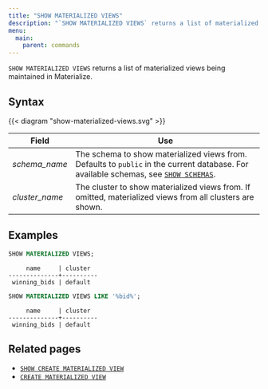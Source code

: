 ```yaml
---
title: "SHOW MATERIALIZED VIEWS"
description: "`SHOW MATERIALIZED VIEWS` returns a list of materialized views being maintained in Materialize."
menu:
  main:
    parent: commands
---
```


`SHOW MATERIALIZED VIEWS` returns a list of materialized views being maintained
in Materialize.

## Syntax

{{< diagram "show-materialized-views.svg" >}}

Field | Use
------|-----
_schema&lowbar;name_ | The schema to show materialized views from. Defaults to `public` in the current database. For available schemas, see [`SHOW SCHEMAS`](../show-schemas).
_cluster&lowbar;name_ | The cluster to show materialized views from. If omitted, materialized views from all clusters are shown.

## Examples

```sql
SHOW MATERIALIZED VIEWS;
```

```nofmt
     name     | cluster
--------------+----------
 winning_bids | default
```

```sql
SHOW MATERIALIZED VIEWS LIKE '%bid%';
```

```nofmt
     name     | cluster
--------------+----------
 winning_bids | default
```

## Related pages

- [`SHOW CREATE MATERIALIZED VIEW`](../show-create-materialized-view)
- [`CREATE MATERIALIZED VIEW`](../create-materialized-view)
